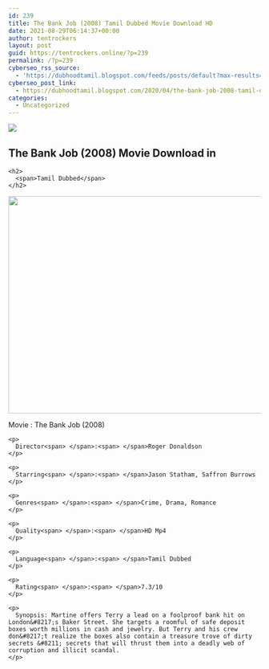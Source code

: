 ```yaml
---
id: 239
title: The Bank Job (2008) Tamil Dubbed Movie Download HD
date: 2021-08-29T06:14:37+00:00
author: tentrockers
layout: post
guid: https://tentrockers.online/?p=239
permalink: /?p=239
cyberseo_rss_source:
  - 'https://dubhoodtamil.blogspot.com/feeds/posts/default?max-results=150&start-index=301'
cyberseo_post_link:
  - https://dubhoodtamil.blogspot.com/2020/04/the-bank-job-2008-tamil-dubbed-movie.html
categories:
  - Uncategorized
---
```

<div class="media_block">
  <img src="https://1.bp.blogspot.com/-oojfXzjemws/XqhI7cLwG0I/AAAAAAAAA3Q/OMHKqatwgmQeu55TVt_AwjlMhgdu9vs-ACNcBGAsYHQ/s72-w541-h433-c/140326-frederika.jpg" class="media_thumbnail" />
</div>

<div dir="ltr" trbidi="on" readability="14.36170212766">
  <p>
    <h2>
      <span>The Bank Job (2008) Movie Download in&nbsp;</span>
    </h2>
    
    <h2>
      <span>Tamil Dubbed</span>
    </h2>
  </p>
  
  <div>
    <a href="https://1.bp.blogspot.com/-oojfXzjemws/XqhI7cLwG0I/AAAAAAAAA3Q/OMHKqatwgmQeu55TVt_AwjlMhgdu9vs-ACNcBGAsYHQ/s1600/140326-frederika.jpg"><span><img loading="lazy" border="0" data-original-height="1024" data-original-width="1280" height="433" src="https://1.bp.blogspot.com/-oojfXzjemws/XqhI7cLwG0I/AAAAAAAAA3Q/OMHKqatwgmQeu55TVt_AwjlMhgdu9vs-ACNcBGAsYHQ/w541-h433/140326-frederika.jpg" width="541" /></span></a>
  </div>
  
  <div readability="21">
    <p>
      Movie<span> </span>:<span> </span>The Bank Job (2008)
    </p>
    
    <p>
      Director<span> </span>:<span> </span>Roger Donaldson
    </p>
    
    <p>
      Starring<span> </span>:<span> </span>Jason Statham, Saffron Burrows
    </p>
    
    <p>
      Genres<span> </span>:<span> </span>Crime, Drama, Romance
    </p>
    
    <p>
      Quality<span> </span>:<span> </span>HD Mp4
    </p>
    
    <p>
      Language<span> </span>:<span> </span>Tamil Dubbed
    </p>
    
    <p>
      Rating<span> </span>:<span> </span>7.3/10
    </p>
    
    <p>
      Synopsis: Martine offers Terry a lead on a foolproof bank hit on London&#8217;s Baker Street. She targets a roomful of safe deposit boxes worth millions in cash and jewelry. But Terry and his crew don&#8217;t realize the boxes also contain a treasure trove of dirty secrets &#8211; secrets that will thrust them into a deadly web of corruption and illicit scandal.
    </p>
  </div>
</div>
